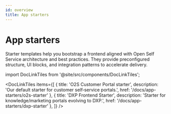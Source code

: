 ```yaml
---
id: overview
title: App starters
---
```


# App starters

Starter templates help you bootstrap a frontend aligned with Open Self Service architecture and best practices. They provide preconfigured structure, UI blocks, and integration patterns to accelerate delivery.

import DocLinkTiles from '@site/src/components/DocLinkTiles';

<DocLinkTiles
    items={[
        { title: 'O2S Customer Portal starter', description: 'Our default starter for customer self‑service portals.', href: '/docs/app-starters/o2s-starter' },
        { title: 'DXP Frontend Starter', description: 'Starter for knowledge/marketing portals evolving to DXP.', href: '/docs/app-starters/dxp-starter' },
    ]}
/>


